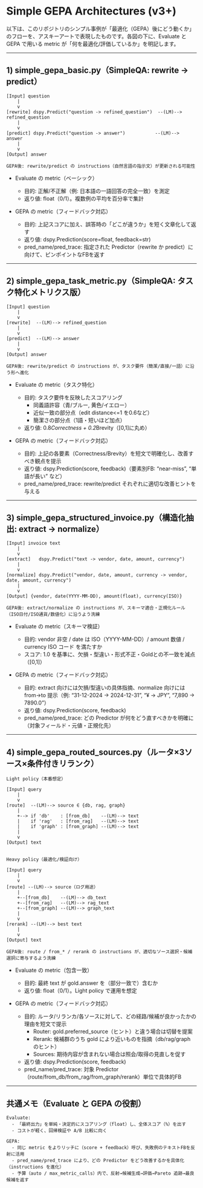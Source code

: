 # Simple GEPA Architectures (v3+)

以下は、このリポジトリのシンプル事例が「最適化（GEPA）後にどう動くか」のフローを、アスキーアートで表現したものです。各図の下に、Evaluate と GEPA で用いる metric が「何を最適化/評価しているか」を明記します。

---

## 1) simple_gepa_basic.py（SimpleQA: rewrite → predict）

```
[Input] question
    |
    v
[rewrite] dspy.Predict("question -> refined_question")  --(LM)--> refined_question
    |
    v
[predict] dspy.Predict("question -> answer")           --(LM)--> answer
    |
    v
[Output] answer

GEPA後: rewrite/predict の instructions（自然言語の指示文）が更新される可能性
```

- Evaluate の metric（ベーシック）
  - 目的: 正解/不正解（例: 日本語の一語回答の完全一致）を測定
  - 返り値: float（0/1）。複数例の平均を百分率で集計

- GEPA の metric（フィードバック対応）
  - 目的: 上記スコアに加え、誤答時の「どこが違うか」を短く文章化して返す
  - 返り値: dspy.Prediction(score=float, feedback=str)
  - pred_name/pred_trace: 指定された Predictor（rewrite か predict）に向けて、ピンポイントなFBを返す

---

## 2) simple_gepa_task_metric.py（SimpleQA: タスク特化メトリクス版）

```
[Input] question
    |
    v
[rewrite]  --(LM)--> refined_question
    |
    v
[predict]  --(LM)--> answer
    |
    v
[Output] answer

GEPA後: rewrite/predict の instructions が、タスク要件（簡潔/直接/一語）に沿う形へ進化
```

- Evaluate の metric（タスク特化）
  - 目的: タスク要件を反映したスコアリング
    - 同義語許容（青/ブルー, 黄色/イエロー）
    - 近似一致の部分点（edit distance<=1 を0.6など）
    - 簡潔さの部分点（1語・短いほど加点）
  - 返り値: 0.8*Correctness + 0.2*Brevity（[0,1]に丸め）

- GEPA の metric（フィードバック対応）
  - 目的: 上記の各要素（Correctness/Brevity）を短文で明確化し、改善すべき観点を提示
  - 返り値: dspy.Prediction(score, feedback)（要素別FB: “near-miss”, “単語が長い” など）
  - pred_name/pred_trace: rewrite/predict それぞれに適切な改善ヒントを与える

---

## 3) simple_gepa_structured_invoice.py（構造化抽出: extract → normalize）

```
[Input] invoice text
    |
    v
[extract]   dspy.Predict("text -> vendor, date, amount, currency")
    |
    v
[normalize] dspy.Predict("vendor, date, amount, currency -> vendor, date, amount, currency")
    |
    v
[Output] {vendor, date(YYYY-MM-DD), amount(float), currency(ISO)}

GEPA後: extract/normalize の instructions が、スキーマ適合・正規化ルール（ISO日付/ISO通貨/数値化）に沿うよう洗練
```

- Evaluate の metric（スキーマ検証）
  - 目的: vendor 非空 / date は ISO（YYYY-MM-DD）/ amount 数値 / currency ISO コード を満たすか
  - スコア: 1.0 を基準に、欠損・型違い・形式不正・Goldとの不一致を減点（[0,1]）

- GEPA の metric（フィードバック対応）
  - 目的: extract 向けには欠損/型違いの具体指摘、normalize 向けには from→to 提示（例: “31-12-2024 → 2024-12-31”, “¥ → JPY”, “7,890 → 7890.0”）
  - 返り値: dspy.Prediction(score, feedback)
  - pred_name/pred_trace: どの Predictor が何をどう直すべきかを明確に（対象フィールド・元値・正規化先）

---

## 4) simple_gepa_routed_sources.py（ルータ×3ソース×条件付きリランク）

```
Light policy（本番想定）

[Input] query
    |
    v
[route]  --(LM)--> source ∈ {db, rag, graph}
    |
    +--> if 'db'    : [from_db]    --(LM)--> text
    |    if 'rag'   : [from_rag]   --(LM)--> text
    |    if 'graph' : [from_graph] --(LM)--> text
    |
    v
[Output] text


Heavy policy（最適化/検証向け）

[Input] query
    |
    v
[route] --(LM)--> source（ログ用途）
    |
    +--[from_db]    --(LM)--> db_text
    +--[from_rag]   --(LM)--> rag_text
    +--[from_graph] --(LM)--> graph_text
    |
    v
[rerank] --(LM)--> best text
    |
    v
[Output] text

GEPA後: route / from_* / rerank の instructions が、適切なソース選択・候補選択に寄与するよう洗練
```

- Evaluate の metric（包含一致）
  - 目的: 最終 text が gold.answer を（部分一致で）含むか
  - 返り値: float（0/1）。Light policy で運用を想定

- GEPA の metric（フィードバック対応）
  - 目的: ルータ/リランカ/各ソースに対して、どの経路/候補が良かったかの理由を短文で提示
    - Router: gold.preferred_source（ヒント）と違う場合は切替を提案
    - Rerank: 候補群のうち gold により近いものを指摘（db/rag/graph のヒント）
    - Sources: 期待内容が含まれない場合は照会/取得の見直しを促す
  - 返り値: dspy.Prediction(score, feedback)
  - pred_name/pred_trace: 対象 Predictor（route/from_db/from_rag/from_graph/rerank）単位で具体的FB

---

## 共通メモ（Evaluate と GEPA の役割）

```
Evaluate:  
  - 「最終出力」を単純・決定的にスコアリング（float）し、全体スコア（%）を出す
  - コストが軽く、回帰検証や A/B 比較に向く

GEPA:  
  - 同じ metric をよりリッチに（score + feedback）呼び、失敗例のテキストFBを反射に活用  
  - pred_name/pred_trace により、どの Predictor をどう改善するかを具体化（instructions を進化）
  - 予算（auto / max_metric_calls）内で、反射→候補生成→評価→Pareto 追跡→最良候補を返す
```

